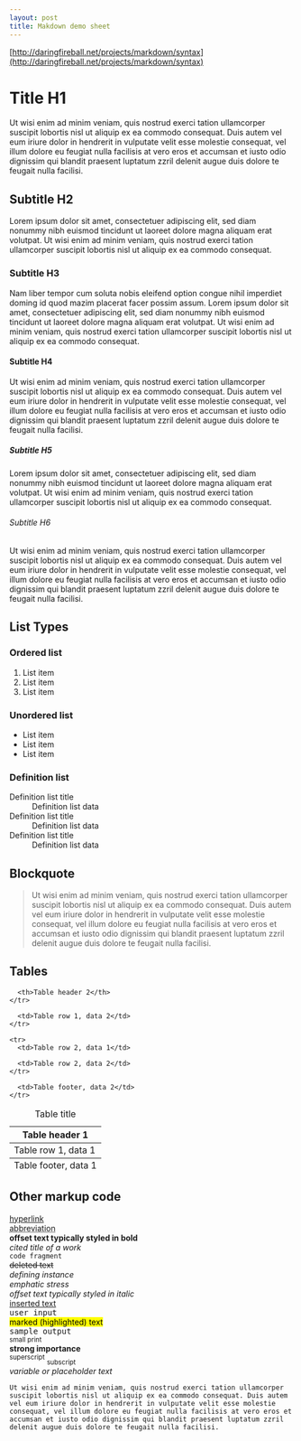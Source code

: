 ```yaml
---
layout: post
title: Makdown demo sheet
---
```


[http://daringfireball.net/projects/markdown/syntax](http://daringfireball.net/projects/markdown/syntax)

# Title H1

Ut wisi enim ad minim veniam, quis nostrud exerci tation ullamcorper suscipit lobortis nisl ut aliquip ex ea commodo consequat. Duis autem vel eum iriure dolor in hendrerit in vulputate velit esse molestie consequat, vel illum dolore eu feugiat nulla facilisis at vero eros et accumsan et iusto odio dignissim qui blandit praesent luptatum zzril delenit augue duis dolore te feugait nulla facilisi.

## Subtitle H2

Lorem ipsum dolor sit amet, consectetuer adipiscing elit, sed diam nonummy nibh euismod tincidunt ut laoreet dolore magna aliquam erat volutpat. Ut wisi enim ad minim veniam, quis nostrud exerci tation ullamcorper suscipit lobortis nisl ut aliquip ex ea commodo consequat.

### Subtitle H3

Nam liber tempor cum soluta nobis eleifend option congue nihil imperdiet doming id quod mazim placerat facer possim assum. Lorem ipsum dolor sit amet, consectetuer adipiscing elit, sed diam nonummy nibh euismod tincidunt ut laoreet dolore magna aliquam erat volutpat. Ut wisi enim ad minim veniam, quis nostrud exerci tation ullamcorper suscipit lobortis nisl ut aliquip ex ea commodo consequat.

#### Subtitle H4

Ut wisi enim ad minim veniam, quis nostrud exerci tation ullamcorper suscipit lobortis nisl ut aliquip ex ea commodo consequat. Duis autem vel eum iriure dolor in hendrerit in vulputate velit esse molestie consequat, vel illum dolore eu feugiat nulla facilisis at vero eros et accumsan et iusto odio dignissim qui blandit praesent luptatum zzril delenit augue duis dolore te feugait nulla facilisi.

##### Subtitle H5

Lorem ipsum dolor sit amet, consectetuer adipiscing elit, sed diam nonummy nibh euismod tincidunt ut laoreet dolore magna aliquam erat volutpat. Ut wisi enim ad minim veniam, quis nostrud exerci tation ullamcorper suscipit lobortis nisl ut aliquip ex ea commodo consequat.

###### Subtitle H6

Ut wisi enim ad minim veniam, quis nostrud exerci tation ullamcorper suscipit lobortis nisl ut aliquip ex ea commodo consequat. Duis autem vel eum iriure dolor in hendrerit in vulputate velit esse molestie consequat, vel illum dolore eu feugiat nulla facilisis at vero eros et accumsan et iusto odio dignissim qui blandit praesent luptatum zzril delenit augue duis dolore te feugait nulla facilisi.

## List Types

### Ordered list

1. List item
2. List item
3. List item

### Unordered list

* List item
* List item
* List item

### Definition list

<dl>
  <dt>Definition list title</dt>

  <dd>
    Definition list data
  </dd>

  <dt>Definition list title</dt>

  <dd>
    Definition list data
  </dd>

  <dt>Definition list title</dt>

  <dd>
    Definition list data
  </dd>
</dl>

## Blockquote

> Ut wisi enim ad minim veniam, quis nostrud exerci tation ullamcorper suscipit lobortis nisl ut aliquip ex ea commodo consequat. Duis autem vel eum iriure dolor in hendrerit in vulputate velit esse molestie consequat, vel illum dolore eu feugiat nulla facilisis at vero eros et accumsan et iusto odio dignissim qui blandit praesent luptatum zzril delenit augue duis dolore te feugait nulla facilisi.

## Tables

<table>
  <caption>Table title</caption>

  <thead>
    <tr>
      <th>Table header 1</th>

      <th>Table header 2</th>
    </tr>
  </thead>

  <tbody>
    <tr>
      <td>Table row 1, data 1</td>

      <td>Table row 1, data 2</td>
    </tr>

    <tr>
      <td>Table row 2, data 1</td>

      <td>Table row 2, data 2</td>
    </tr>
  </tbody>

  <tfoot>
    <tr>
      <td>Table footer, data 1</td>

      <td>Table footer, data 2</td>
    </tr>
  </tfoot>
</table>

<h2>Other markup code</h2>

[hyperlink](#)<br />
<abbr title="title">abbreviation</abbr><br />
<b>offset text typically styled in bold</b><br />
<cite>cited title of a work</cite><br />
`code fragment`<br />
<del>deleted text</del><br />
<dfn title="title">defining instance</dfn><br />
*emphatic stress*<br />
<i>offset text typically styled in italic</i><br />
<ins>inserted text</ins><br />
<kbd>user input</kbd><br />
<mark>marked (highlighted) text</mark><br />
<samp>sample output</samp><br />
<small>small print</small><br />
**strong importance**<br />
<sup>superscript</sup> <sub>subscript</sub><br />
<var>variable or placeholder text</var>

    Ut wisi enim ad minim veniam, quis nostrud exerci tation ullamcorper suscipit lobortis nisl ut aliquip ex ea commodo consequat. Duis autem vel eum iriure dolor in hendrerit in vulputate velit esse molestie consequat, vel illum dolore eu feugiat nulla facilisis at vero eros et accumsan et iusto odio dignissim qui blandit praesent luptatum zzril delenit augue duis dolore te feugait nulla facilisi.
